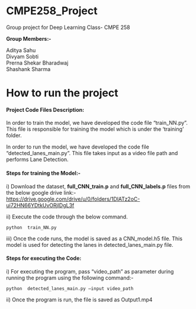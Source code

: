 # CMPE258_Project
Group project for Deep Learning Class- CMPE 258


**Group Members:-**

Aditya Sahu <br>
Divyam Sobti <br>
Prerna Shekar Bharadwaj <br>
Shashank Sharma


# How to run the project

#### Project Code Files Description:

In order to train the model, we have developed the code file “train_NN.py”. This file is responsible for training the model which is under the ‘training’ folder.

In order to run the model, we have developed the code file “detected_lanes_main.py”. This file takes input as a video file path and performs Lane Detection.


#### Steps for training the Model:- 

i) Download the dataset,  **full_CNN_train.p** and **full_CNN_labels.p** files from the below google drive link:- https://drive.google.com/drive/u/0/folders/1DlATz2oC-ui72HN66YDtkUvORjlDgL3f

ii) Execute the code through the below command.
```
python  train_NN.py
```

iii) Once the code runs, the model is saved as a CNN_model.h5 file. This model is used for detecting the lanes in detected_lanes_main.py file.


#### Steps for executing the Code:

i) For executing the program, pass “video_path” as parameter during running the program using the following command:-

```
python  detected_lanes_main.py –input video_path 
```

ii) Once the program is run, the file is saved as Output1.mp4



